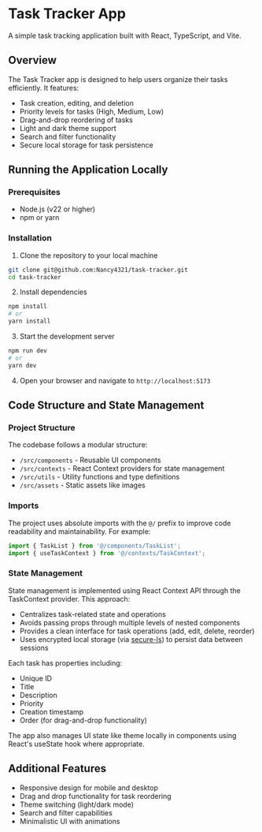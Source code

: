 # Task Tracker App

A simple task tracking application built with React, TypeScript, and Vite.

## Overview

The Task Tracker app is designed to help users organize their tasks efficiently. It features:

- Task creation, editing, and deletion
- Priority levels for tasks (High, Medium, Low)
- Drag-and-drop reordering of tasks
- Light and dark theme support
- Search and filter functionality
- Secure local storage for task persistence

## Running the Application Locally

### Prerequisites

- Node.js (v22 or higher) 
- npm or yarn

### Installation

1. Clone the repository to your local machine
```bash
git clone git@github.com:Nancy4321/task-tracker.git
cd task-tracker
```

2. Install dependencies
```bash
npm install
# or
yarn install
```

3. Start the development server
```bash
npm run dev
# or
yarn dev
```

4. Open your browser and navigate to `http://localhost:5173`

## Code Structure and State Management

### Project Structure

The codebase follows a modular structure:

- `/src/components` - Reusable UI components
- `/src/contexts` - React Context providers for state management
- `/src/utils` - Utility functions and type definitions
- `/src/assets` - Static assets like images

### Imports

The project uses absolute imports with the `@/` prefix to improve code readability and maintainability. For example:

```typescript
import { TaskList } from '@/components/TaskList';
import { useTaskContext } from '@/contexts/TaskContext';
```

### State Management

State management is implemented using React Context API through the TaskContext provider. This approach:

- Centralizes task-related state and operations
- Avoids passing props through multiple levels of nested components
- Provides a clean interface for task operations (add, edit, delete, reorder)
- Uses encrypted local storage (via [secure-ls](https://github.com/softvar/secure-ls)) to persist data between sessions

Each task has properties including:
- Unique ID
- Title
- Description
- Priority
- Creation timestamp
- Order (for drag-and-drop functionality)

The app also manages UI state like theme locally in components using React's useState hook where appropriate.

## Additional Features

- Responsive design for mobile and desktop
- Drag and drop functionality for task reordering
- Theme switching (light/dark mode)
- Search and filter capabilities
- Minimalistic UI with animations
